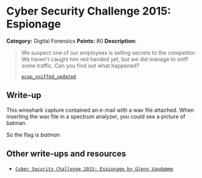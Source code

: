 # Cyber Security Challenge 2015: Espionage

**Category:** Digital Forensics
**Points:** 80
**Description:**

> We suspect one of our employees is selling secrets to the competitor. We haven’t caught him red handed yet, but we did manage to sniff some traffic. Can you find out what happened?
>
> [`pcap_sniffed_updated`](pcap_sniffed_updated)

## Write-up

This wireshark capture contained an e-mail with a wav file attached.
When inserting the wav file in a spectrum analyzer, you could see a picture of batman.

So the flag is _batman_

## Other write-ups and resources

* [`Cyber Security Challenge 2015: Espionage by Glenn Vandamme`](http://glennvandam.me/2015/03/cyber-security-challenge-2015-espionage/)

